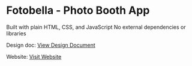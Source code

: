 # Fotobella - Photo Booth App

Built with plain HTML, CSS, and JavaScript
No external dependencies or libraries

Design doc: [View Design Document](https://evolany.sg.larksuite.com/docx/K6KYdTvtCoZgdKxl1nelgBj0gdd)

Website: [Visit Website](https://cheerful-cupcake-d7e739.netlify.app/)
